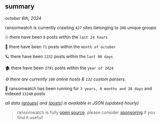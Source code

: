 
## summary
_october 6th, 2024_

ransomwatch is currently crawling `427` sites belonging to `208` unique groups

⏲ there have been `8` posts within the `last 24 hours`

🦈 there have been `71` posts within the `month of october`

🪐 there have been `1152` posts within the `last 90 days`

🏚 there have been `3791` posts within the `year of 2024`

_⚙️ there are currently `108` online hosts & `132` custom parsers._

🦕 ransomwatch has been running for `3 years, 0 months and 28 days` and indexed `13248` posts

_all data  [(groups)](http://ransomwhat.telemetry.ltd/groups) and [(posts)](http://ransomwhat.telemetry.ltd/posts) is available in JSON (updated hourly)_

> ransomwatch is fully [open source](https://github.com/joshhighet/ransomwatch#ransomwatch--). please consider [sponsoring](https://github.com/sponsors/joshhighet) if you find it useful!
